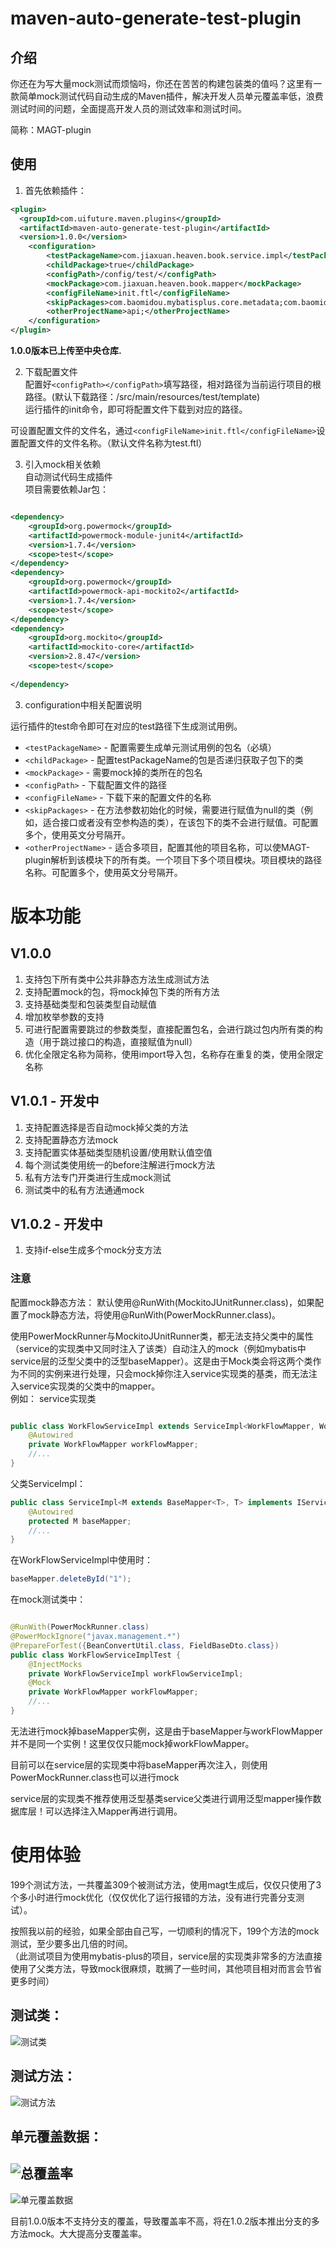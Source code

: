 # maven-auto-generate-test-plugin 

## 介绍  
你还在为写大量mock测试而烦恼吗，你还在苦苦的构建包装类的值吗？这里有一款简单mock测试代码自动生成的Maven插件，解决开发人员单元覆盖率低，浪费测试时间的问题，全面提高开发人员的测试效率和测试时间。 

简称：MAGT-plugin    


## 使用  

1. 首先依赖插件：
```xml
<plugin> 
  <groupId>com.uifuture.maven.plugins</groupId>
  <artifactId>maven-auto-generate-test-plugin</artifactId>
  <version>1.0.0</version> 
    <configuration>
        <testPackageName>com.jiaxuan.heaven.book.service.impl</testPackageName>
        <childPackage>true</childPackage>
        <configPath>/config/test/</configPath>
        <mockPackage>com.jiaxuan.heaven.book.mapper</mockPackage>
        <configFileName>init.ftl</configFileName>
        <skipPackages>com.baomidou.mybatisplus.core.metadata;com.baomidou.mybatisplus.core.conditions</skipPackages>
        <otherProjectName>api;</otherProjectName>
    </configuration>
</plugin>
```  
**1.0.0版本已上传至中央仓库.**    

2. 下载配置文件  
配置好```<configPath></configPath>```填写路径，相对路径为当前运行项目的根路径。(默认下载路径：/src/main/resources/test/template)   
运行插件的init命令，即可将配置文件下载到对应的路径。  
  
可设置配置文件的文件名，通过```<configFileName>init.ftl</configFileName>```设置配置文件的文件名称。（默认文件名称为test.ftl）  

3. 引入mock相关依赖  
自动测试代码生成插件   
项目需要依赖Jar包：
```xml

<dependency>
    <groupId>org.powermock</groupId>
    <artifactId>powermock-module-junit4</artifactId>
    <version>1.7.4</version>
    <scope>test</scope>
</dependency>
<dependency>
    <groupId>org.powermock</groupId>
    <artifactId>powermock-api-mockito2</artifactId>
    <version>1.7.4</version>
    <scope>test</scope>
</dependency>
<dependency>
    <groupId>org.mockito</groupId>
    <artifactId>mockito-core</artifactId>
    <version>2.8.47</version>
    <scope>test</scope>
    
</dependency>

``` 

3. configuration中相关配置说明 
  
运行插件的test命令即可在对应的test路径下生成测试用例。    
- ```<testPackageName>``` - 配置需要生成单元测试用例的包名（必填）  
- ```<childPackage>``` - 配置testPackageName的包是否递归获取子包下的类    
- ```<mockPackage>``` - 需要mock掉的类所在的包名   
- ```<configPath>``` - 下载配置文件的路径  
- ```<configFileName>``` - 下载下来的配置文件的名称   
- ```<skipPackages>``` - 在方法参数初始化的时候，需要进行赋值为null的类（例如，适合接口或者没有空参构造的类），在该包下的类不会进行赋值。可配置多个，使用英文分号隔开。       
- ```<otherProjectName>``` - 适合多项目，配置其他的项目名称，可以使MAGT-plugin解析到该模块下的所有类。一个项目下多个项目模块。项目模块的路径名称。可配置多个，使用英文分号隔开。         

# 版本功能

## V1.0.0    
1. 支持包下所有类中公共非静态方法生成测试方法   
2. 支持配置mock的包，将mock掉包下类的所有方法  
3. 支持基础类型和包装类型自动赋值  
4. 增加枚举参数的支持 
5. 可进行配置需要跳过的参数类型，直接配置包名，会进行跳过包内所有类的构造（用于跳过接口的构造，直接赋值为null） 
6. 优化全限定名称为简称，使用import导入包，名称存在重复的类，使用全限定名称  

## V1.0.1 - 开发中
1. 支持配置选择是否自动mock掉父类的方法
2. 支持配置静态方法mock  
3. 支持配置实体基础类型随机设置/使用默认值空值  
4. 每个测试类使用统一的before注解进行mock方法 
5. 私有方法专门开类进行生成mock测试    
6. 测试类中的私有方法通通mock 


## V1.0.2 - 开发中
1. 支持if-else生成多个mock分支方法  

### 注意 
配置mock静态方法：
默认使用@RunWith(MockitoJUnitRunner.class)，如果配置了mock静态方法，将使用@RunWith(PowerMockRunner.class)。

使用PowerMockRunner与MockitoJUnitRunner类，都无法支持父类中的属性（service的实现类中又同时注入了该类）自动注入的mock（例如mybatis中service层的泛型父类中的泛型baseMapper）。这是由于Mock类会将这两个类作为不同的实例来进行处理，只会mock掉你注入service实现类的基类，而无法注入service实现类的父类中的mapper。  
例如： 
service实现类  
```java

public class WorkFlowServiceImpl extends ServiceImpl<WorkFlowMapper, WorkFlowEntity> implements IWorkFlowService {
    @Autowired
    private WorkFlowMapper workFlowMapper;
    //...
}
```
父类ServiceImpl：
```java
public class ServiceImpl<M extends BaseMapper<T>, T> implements IService<T> {
    @Autowired
    protected M baseMapper;
    //...
}
```
在WorkFlowServiceImpl中使用时：
```java
baseMapper.deleteById("1");
```
在mock测试类中：
```java

@RunWith(PowerMockRunner.class)
@PowerMockIgnore("javax.management.*")
@PrepareForTest({BeanConvertUtil.class, FieldBaseDto.class})
public class WorkFlowServiceImplTest {
    @InjectMocks
    private WorkFlowServiceImpl workFlowServiceImpl;
    @Mock
    private WorkFlowMapper workFlowMapper;
    //...
}
```
无法进行mock掉baseMapper实例，这是由于baseMapper与workFlowMapper并不是同一个实例！这里仅仅只能mock掉workFlowMapper。  


目前可以在service层的实现类中将baseMapper再次注入，则使用PowerMockRunner.class也可以进行mock  

service层的实现类不推荐使用泛型基类service父类进行调用泛型mapper操作数据库层！可以选择注入Mapper再进行调用。  
   
   

# 使用体验  
199个测试方法，一共覆盖309个被测试方法，使用magt生成后，仅仅只使用了3个多小时进行mock优化（仅仅优化了运行报错的方法，没有进行完善分支测试）。     

按照我以前的经验，如果全部由自己写，一切顺利的情况下，199个方法的mock测试，至少要多出几倍的时间。  
（此测试项目为使用mybatis-plus的项目，service层的实现类非常多的方法直接使用了父类方法，导致mock很麻烦，耽搁了一些时间，其他项目相对而言会节省更多时间）      

## 测试类：  
![测试类](https://raw.githubusercontent.com/chenhaoxiang/maven-auto-generate-test-plugin/master/src/main/resources/images/20190619221913.jpg)
## 测试方法：
![测试方法](https://raw.githubusercontent.com/chenhaoxiang/maven-auto-generate-test-plugin/master/src/main/resources/images/20190619223834.jpg)   
## 单元覆盖数据：  
![总覆盖率](https://raw.githubusercontent.com/chenhaoxiang/maven-auto-generate-test-plugin/master/src/main/resources/images/20190620151913.jpg)   
--- 

![单元覆盖数据](https://raw.githubusercontent.com/chenhaoxiang/maven-auto-generate-test-plugin/master/src/main/resources/images/20190620151630.jpg)   

目前1.0.0版本不支持分支的覆盖，导致覆盖率不高，将在1.0.2版本推出分支的多方法mock。大大提高分支覆盖率。      

